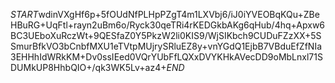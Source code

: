 $START$wdinVXgHf6p+5fOUdNfPLHpPZgT4m1LXVbj6/iJ0iYVEOBqKQu+ZBeHBuRG+UqFtl+rayn2uBm6o/Ryck30qeTRi4rKEDGkbAKg6qHub/4hq+Apxw6BC3UEboXuRczWt+9QESfaZ0Y5PkzW2li0KIS9/WjSIKbch9CUDuFZzXX+5SSmurBfkVO3bCnbfMXU1eTVtpMUjrySRluEZ8y+vnYGdQ1EjbB7VBduEfZfNIa3EHHhIdWRkKM+Dv0ssIEed0VQrYUbFfLQXxDVYKHkAVecDD9oMbLnxl71SDUMkUP8HhbQIO+/qk3WK5Lv+az4+$END$